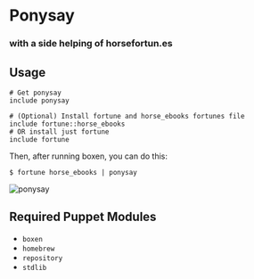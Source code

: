 # Ponysay

### with a side helping of horsefortun.es

## Usage

```puppet
# Get ponysay
include ponysay

# (Optional) Install fortune and horse_ebooks fortunes file
include fortune::horse_ebooks
# OR install just fortune
include fortune
```

Then, after running boxen, you can do this:

```
$ fortune horse_ebooks | ponysay
```

![ponysay](http://files.arko.net/image/1P280o1T2g0J/Image%202013-07-18%20at%2012.36.56%20AM.png)

## Required Puppet Modules

* `boxen`
* `homebrew`
* `repository`
* `stdlib`
